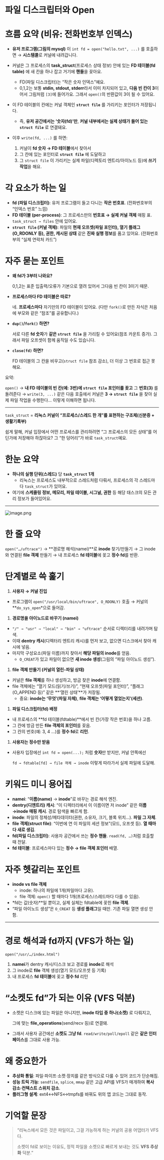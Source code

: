 # 파일 디스크립터와 Open


# 흐름 요약 (비유: 전화번호부 인덱스)

- **유저 프로그램(그림의 mysql)** 이 `int fd = open("hello.txt", ...)` 를 호출하면 → **시스템콜**로 커널에 내려갑니다.
- 커널은 그 프로세스의 **task_struct**(프로세스 상태 정보) 안에 있는 **FD 테이블(fd table)** 에 새 칸을 하나 잡고 거기에 **핸들**을 꽂아요.
    - FD(파일 디스크립터)는 “작은 숫자 인덱스”예요.
    - 0,1,2는 보통 **stdin, stdout, stderr**라서 이미 차지되어 있고, **다음 빈 칸이 3**이어서 그림처럼 `[3]`에 들어가요. 그래서 `open()`의 반환값이 3이 될 수 있어요.

- 이 FD 테이블의 칸에는 커널 객체인 **`struct file`** 를 가리키는 포인터가 저장됩니다.
    - 즉, **유저 공간에서는 ‘숫자(fd)’만**, **커널 내부에서는 실제 상태가 들어 있는 `struct file`** 로 연결돼요.
- 이후 `write(fd, ...)` 를 하면:
    1. 커널이 **fd 숫자 → FD 테이블**에서 찾아서
    2. 그 칸에 있는 포인터로 **`struct file`** 에 도달하고
    3. 그 `struct file` 이 가리키는 실제 파일(디렉토리 엔트리/아이노드 등)에 **쓰기 작업**을 해요.

# 각 요소가 하는 일

- **fd (파일 디스크립터)**: 유저 프로그램이 들고 다니는 **작은 번호표**. (전화번호부의 “인덱스 번호” 느낌)
- **FD 테이블 (per-process)**: 그 프로세스만의 **번호표 → 실제 커널 객체** 매핑 표. `task_struct → files` 안에 있어요.
- **`struct file` (커널 객체)**: 파일의 **현재 오프셋(파일 포인터), 열기 플래그(O_RDONLY 등), 권한, 캐시된 상태** 같은 **진짜 실행 정보**를 품고 있어요. (전화번호부의 “실제 연락처 카드”)

# 자주 묻는 포인트

- **왜 fd가 3부터 나와요?**
    
    0,1,2는 표준 입출력/오류가 기본으로 열려 있어서 그다음 빈 칸이 3이기 때문.
    
- **프로세스마다 FD 테이블은 따로?**
    
    네. **프로세스마다** 자기만의 FD 테이블이 있어요. (다만 `fork()`로 만든 자식은 처음에 부모와 같은 “참조”를 공유합니다.)
    
- **`dup()`/`fork()` 하면?**
    
    서로 다른 **fd 숫자**가 **같은 `struct file`** 을 가리킬 수 있어요(참조 카운트 증가). 그래서 파일 오프셋이 함께 움직일 수도 있습니다.
    
- **`close(fd)` 하면?**
    
    FD 테이블의 그 칸을 비우고(`struct file` 참조 감소), 더 이상 그 번호로 접근 못 해요.
    

요약:

`open()` → **내 FD 테이블의 빈 칸(예: 3번)에 `struct file` 포인터를 꽂고** 그 **번호(3)** 를 돌려준다 → `write(3, ...)` 같은 다음 호출에서 커널은 **3 → `struct file`** 을 찾아 실제 파일 작업을 수행한다… 이렇게 이해하면 됩니다.

---

`task_struct` = **리눅스 커널이 “프로세스/스레드 한 개”를 표현하는 구조체(신분증 + 생활기록부)**

쉽게 말해, 커널 입장에서 어떤 프로세스를 관리하려면 “그 프로세스의 모든 상태”를 어딘가에 저장해야 하잖아요? 그 “한 덩어리”가 바로 `task_struct`예요.

# 한눈 요약

- **하나의 실행 단위(스레드)** 당 **`task_struct` 1개**
    - 리눅스는 프로세스도 내부적으로 스레드처럼 다뤄서, 프로세스의 각 스레드마다 `task_struct`가 있어요.
- 여기에 **스케줄링 정보, 메모리, 파일 테이블, 시그널, 권한** 등 해당 태스크의 모든 관리 정보가 들어있어요.

---

![image.png](../images/15_1.png)

# 한 줄 요약

`open("…/uftrace")` → **경로명 해석(namei)**로 **inode** 찾기/만들기 → 그 inode와 연결된 **file 객체** 만들기 → 내 프로세스 **fd 테이블**에 꽂고 **정수 fd**를 반환.

# 단계별로 쓱 훑기

1. **사용자 → 커널 진입**
- 프로그램이 `open("/usr/local/bin/uftrace", O_RDONLY)` 호출 → 커널의 **`do_sys_open`*으로 들어감.
1. **경로명을 아이노드로 바꾸기 (namei)**
- `"/" → "usr" → "local" → "bin" → "uftrace"` 순서로 디렉터리를 내려가며 탐색.
- 이때 **dentry 캐시**(디렉터리 엔트리 캐시)를 먼저 보고, 없으면 디스크에서 찾아 캐시에 넣음.
- 마지막 구성요소(파일 이름)까지 찾아서 **해당 파일의 inode**를 얻음.
    - `O_CREAT`가 있고 파일이 없으면 **새 inode 생성**(그림의 “파일 아이노드 생성”).
1. **file 객체 만들기 (커널의 열린-파일 상태)**
- 커널은 **file 객체**를 하나 생성하고, 방금 찾은 **inode**에 연결함.
- file 객체에는 “열기 모드(읽기/쓰기)”, “현재 오프셋(파일 포인터)”, “플래그(O_APPEND 등)” 같은 **‘열린 상태’**가 저장됨.
    - 중요: **inode는 ‘무엇’(파일 자체)**, **file 객체는 ‘어떻게 열었는지’(세션)**.
1. **파일 디스크립터(fd) 배정**
- 내 프로세스의 **fd 테이블(fdtable)**에서 빈 칸(가장 작은 번호)을 하나 고름.
- 그 칸에 방금 만든 **file 객체의 포인터**를 꽂음.
- 그 칸의 번호(예: 3, 4 …)를 **정수 fd**로 **리턴**.
1. **사용자는 정수만 받음**
- 사용자 입장에선 `int fd = open(...);` 처럼 **숫자**만 받지만, 커널 안쪽에선
    
    `fd → fdtable[fd] → file 객체 → inode` 이렇게 따라가서 실제 파일에 도달해.
    

# 키워드 미니 용어집

- **namei**: “**이름(name)** → **inode**”로 바꾸는 경로 해석 엔진.
- **dentry(디엔트리) 캐시**: “이 디렉터리에서 이 이름이면 저 inode” 같은 **이름→inode 매핑 캐시**. 경로 탐색을 빠르게 함.
- **inode**: 파일의 정체성/메타데이터(권한, 소유자, 크기, 블록 위치…). **파일 그 자체**.
- **file 객체(struct file)**: “이번에 연 이 파일의 세션 정보”(모드, 오프셋 등). **열 때마다 새로 생김**.
- **fd(파일 디스크립터)**: 사용자 공간에서 쓰는 **정수 핸들**. `read(fd, …)`처럼 호출할 때 전달.
- **fd 테이블**: 프로세스마다 있는 **정수 → file 객체 포인터** 배열.

# 자주 헷갈리는 포인트

- **inode vs file 객체**
    - inode: 하나의 파일에 1개(파일마다 고유).
    - file 객체: `open()` 할 때마다 1개(프로세스/스레드마다 다를 수 있음).
- *fd는 값(숫자)**일 뿐이고, 실제 실체는 fdtable에 꽂힌 **file 객체**.
- “파일 아이노드 생성”은 `O_CREAT` 등 **생성 플래그**일 때만. 기존 파일 열면 생성 안 함.

---

# 경로 해석과 fd까지 (VFS가 하는 일)

`open("/usr/…/index.html")`

1. **namei**가 dentry 캐시/디스크 보고 경로를 **inode**로 해석
2. 그 inode로 **file** 객체 생성(열기 모드/오프셋 등 기록)
3. 내 프로세스 **fd 테이블**에 꽂고 **정수 fd** 리턴

# “소켓도 fd”가 되는 이유 (VFS 덕분)

- 소켓은 디스크에 있는 파일은 아니지만, **inode 타입 중 하나(소켓)** 로 다뤄지고,
    
    그에 맞는 **file_operations**(send/recv 등)로 연결돼.
    
- 그래서 사용자 공간에선 **소켓도 그냥 fd**. `read/write/poll/epoll` 같은 **같은 인터페이스**를 그대로 사용 가능.

# 왜 중요한가

- **추상화 통일**: 파일·파이프·소켓·장치를 같은 방식으로 다룰 수 있어 코드가 단순해짐.
- **성능 트릭 가능**: `sendfile`, `splice`, `mmap` 같은 고급 API를 VFS가 매개하여 **복사 감소·컨텍스트 스위치 감소**.
- **플러그형 설계**: ext4↔NFS↔tmpfs를 바꿔도 위의 앱 코드는 그대로 동작.

# 기억할 문장

> “리눅스에서 모든 것은 파일이고, 그걸 가능하게 하는 커널의 공용 어댑터가 VFS다.
> 
> 
> 소켓이 fd로 보이는 이유도, 정적 파일을 소켓으로 빠르게 보내는 것도 **VFS 추상화** 덕분.”
>